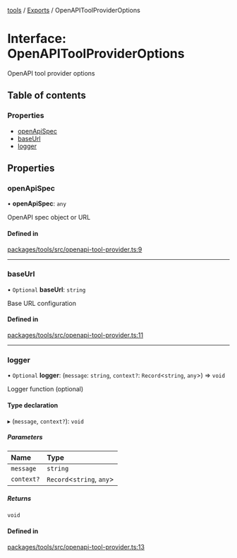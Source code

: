 <!-- 
 ⚠️  AUTO-GENERATED FILE - DO NOT EDIT MANUALLY
 This file is automatically generated by scripts/docs-generator.js
 To make changes, edit the source TypeScript files or update the generator script
-->

[tools](../../) / [Exports](../modules) / OpenAPIToolProviderOptions

# Interface: OpenAPIToolProviderOptions

OpenAPI tool provider options

## Table of contents

### Properties

- [openApiSpec](OpenAPIToolProviderOptions#openapispec)
- [baseUrl](OpenAPIToolProviderOptions#baseurl)
- [logger](OpenAPIToolProviderOptions#logger)

## Properties

### openApiSpec

• **openApiSpec**: `any`

OpenAPI spec object or URL

#### Defined in

[packages/tools/src/openapi-tool-provider.ts:9](https://github.com/woojubb/robota/blob/1ae72636f35020494944759b72aa4c496406f035/packages/tools/src/openapi-tool-provider.ts#L9)

___

### baseUrl

• `Optional` **baseUrl**: `string`

Base URL configuration

#### Defined in

[packages/tools/src/openapi-tool-provider.ts:11](https://github.com/woojubb/robota/blob/1ae72636f35020494944759b72aa4c496406f035/packages/tools/src/openapi-tool-provider.ts#L11)

___

### logger

• `Optional` **logger**: (`message`: `string`, `context?`: `Record`\<`string`, `any`\>) => `void`

Logger function (optional)

#### Type declaration

▸ (`message`, `context?`): `void`

##### Parameters

| Name | Type |
| :------ | :------ |
| `message` | `string` |
| `context?` | `Record`\<`string`, `any`\> |

##### Returns

`void`

#### Defined in

[packages/tools/src/openapi-tool-provider.ts:13](https://github.com/woojubb/robota/blob/1ae72636f35020494944759b72aa4c496406f035/packages/tools/src/openapi-tool-provider.ts#L13)
